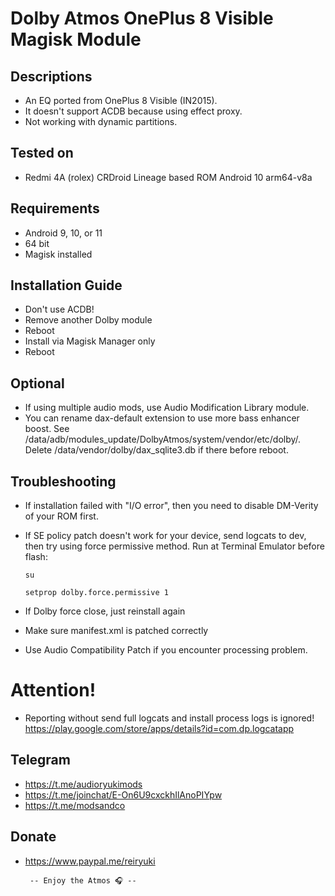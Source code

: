 # Dolby Atmos OnePlus 8 Visible Magisk Module

## Descriptions
- An EQ ported from OnePlus 8 Visible (IN2015).
- It doesn't support ACDB because using effect proxy.
- Not working with dynamic partitions.

## Tested on
- Redmi 4A (rolex) CRDroid Lineage based ROM Android 10 arm64-v8a

## Requirements
- Android 9, 10, or 11
- 64 bit
- Magisk installed

## Installation Guide
- Don't use ACDB!
- Remove another Dolby module
- Reboot
- Install via Magisk Manager only
- Reboot

## Optional
- If using multiple audio mods, use Audio Modification Library module.
- You can rename dax-default extension to use more bass enhancer boost. See /data/adb/modules_update/DolbyAtmos/system/vendor/etc/dolby/. Delete /data/vendor/dolby/dax_sqlite3.db if there before reboot.

## Troubleshooting
- If installation failed with "I/O error", then you need to disable DM-Verity of your ROM first.
- If SE policy patch doesn't work for your device, send logcats to dev, then try using force permissive method.
  Run at Terminal Emulator before flash:

  `su`

  `setprop dolby.force.permissive 1`

- If Dolby force close, just reinstall again
- Make sure manifest.xml is patched correctly
- Use Audio Compatibility Patch if you encounter processing problem.

# Attention!
- Reporting without send full logcats and install process logs is ignored!
https://play.google.com/store/apps/details?id=com.dp.logcatapp

## Telegram
- https://t.me/audioryukimods
- https://t.me/joinchat/E-On6U9cxckhIlAnoPIYpw
- https://t.me/modsandco

## Donate
- https://www.paypal.me/reiryuki



       -- Enjoy the Atmos 🎧 --


